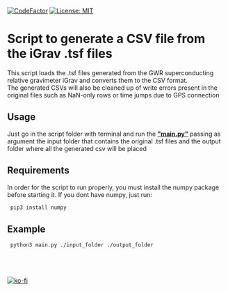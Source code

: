 [![CodeFactor](https://www.codefactor.io/repository/github/lucamir/igravtocsv/badge)](https://www.codefactor.io/repository/github/lucamir/igravtocsv) [![License: MIT](https://img.shields.io/badge/License-MIT-yellow.svg)](https://opensource.org/licenses/MIT)
# Script to generate a CSV file from the iGrav .tsf files
This script loads the .tsf files generated from the GWR superconducting relative gravimeter iGrav and converts them to the CSV format. <br>
The generated CSVs will also be cleaned up of write errors present in the original files such as NaN-only rows or time jumps due to GPS connection

## Usage
Just go in the script folder with terminal and run the <ins>**"main.py"**</ins> passing as argument the input folder that contains the original .tsf files and the output folder where all the generated csv will be placed 

## Requirements

In order for the script to run properly, you must install the numpy package before starting it.
If you dont have numpy, just run:
```sh
 pip3 install numpy
```
   

## Example
```sh
 python3 main.py ./input_folder ./output_folder
```
<br><br><br>
[![ko-fi](https://ko-fi.com/img/githubbutton_sm.svg)](https://ko-fi.com/Y8Y4GTFUB)
